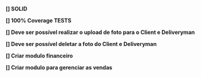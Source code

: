 **[] SOLID**

**[] 100% Coverage TESTS**

**[] Deve ser possível realizar o upload de foto para o Client e Deliveryman**

**[] Deve ser possível deletar a foto do Client e Deliveryman**

**[] Criar modulo financeiro**

**[] Criar modulo para gerenciar as vendas**
